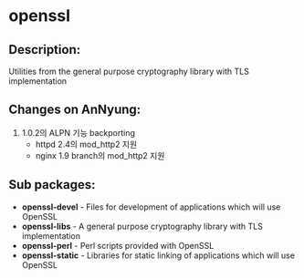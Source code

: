 # openssl

## Description:

Utilities from the general purpose cryptography library with TLS implementation

## Changes on AnNyung:

1. 1.0.2의 ALPN 기능 backporting
   * httpd 2.4의 mod\_http2 지원
   * nginx 1.9 branch의 mod\_http2 지원

## Sub packages:

* **openssl-devel** - Files for development of applications which will use OpenSSL
* **openssl-libs** - A general purpose cryptography library with TLS implementation
* **openssl-perl** - Perl scripts provided with OpenSSL
* **openssl-static** - Libraries for static linking of applications which will use OpenSSL

